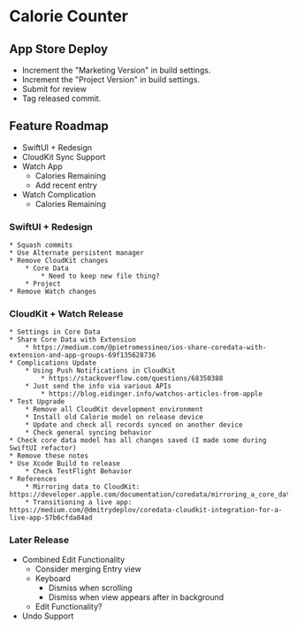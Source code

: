 # Calorie Counter

## App Store Deploy

* Increment the "Marketing Version" in build settings.
* Increment the "Project Version" in build settings.
* Submit for review
* Tag released commit.

## Feature Roadmap

* SwiftUI + Redesign
* CloudKit Sync Support
* Watch App
  * Calories Remaining
  * Add recent entry
* Watch Complication
  * Calories Remaining

### SwiftUI + Redesign
    * Squash commits
    * Use Alternate persistent manager
    * Remove CloudKit changes
        * Core Data
            * Need to keep new file thing?
        * Project
    * Remove Watch changes
    
### CloudKit + Watch Release
    * Settings in Core Data
    * Share Core Data with Extension
        * https://medium.com/@pietromessineo/ios-share-coredata-with-extension-and-app-groups-69f135628736
    * Complications Update
        * Using Push Notifications in CloudKit
            * https://stackoverflow.com/questions/68350388
        * Just send the info via various APIs
            * https://blog.eidinger.info/watchos-articles-from-apple
    * Test Upgrade
        * Remove all CloudKit development environment
        * Install old Calorie model on release device
        * Update and check all records synced on another device
        * Check general syncing behavior
    * Check core data model has all changes saved (I made some during SwiftUI refactor) 
    * Remove these notes
    * Use Xcode Build to release
        * Check TestFlight Behavior
    * References
        * Mirroring data to CloudKit: https://developer.apple.com/documentation/coredata/mirroring_a_core_data_store_with_cloudkit
        * Transitioning a live app: https://medium.com/@dmitrydeplov/coredata-cloudkit-integration-for-a-live-app-57b6cfda84ad
        

### Later Release

* Combined Edit Functionality
    * Consider merging Entry view
    * Keyboard
        * Dismiss when scrolling
        * Dismiss when view appears after in background
    * Edit Functionality?
* Undo Support
